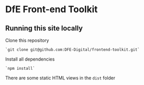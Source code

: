 # DfE Front-end Toolkit 

## Running this site locally

Clone this repository

    `git clone git@github.com:DFE-Digital/frontend-toolkit.git`


Install all dependencies

    `npm install`
    
There are some static HTML views in the `dist` folder 